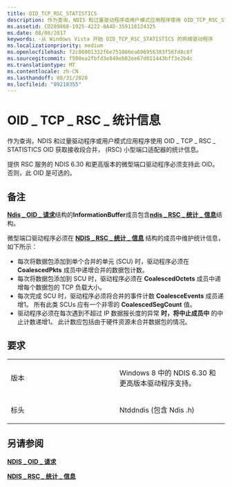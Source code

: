 ```yaml
---
title: OID_TCP_RSC_STATISTICS
description: 作为查询，NDIS 和过量驱动程序或用户模式应用程序使用 OID_TCP_RSC_STATISTICS OID 来获取 (RSC) 小型端口适配器统计信息的接收段合并。
ms.assetid: CD289868-1925-4222-8A4D-359118124325
ms.date: 08/08/2017
keywords: -从 Windows Vista 开始 OID_TCP_RSC_STATISTICS 的网络驱动程序
ms.localizationpriority: medium
ms.openlocfilehash: f2c86001332f6e751086ea696956383f56fd8c8f
ms.sourcegitcommit: f500ea2fbfd3e849eb82ee67d011443bff3e2b4c
ms.translationtype: MT
ms.contentlocale: zh-CN
ms.lasthandoff: 08/31/2020
ms.locfileid: "89218355"
---
```

# <a name="oid_tcp_rsc_statistics"></a>OID \_ TCP \_ RSC \_ 统计信息


作为查询，NDIS 和过量驱动程序或用户模式应用程序使用 OID \_ TCP \_ RSC \_ STATISTICS OID 获取接收段合并， (RSC) 小型端口适配器的统计信息。

提供 RSC 服务的 NDIS 6.30 和更高版本的微型端口驱动程序必须支持此 OID。 否则，此 OID 是可选的。

<a name="remarks"></a>备注
-------

[**Ndis \_ OID \_ 请求**](/windows-hardware/drivers/ddi/ndis/ns-ndis-_ndis_oid_request)结构的**InformationBuffer**成员包含[**ndis \_ RSC \_ 统计 \_ 信息**](/windows-hardware/drivers/ddi/ntddndis/ns-ntddndis-_ndis_rsc_statistics_info)结构。

微型端口驱动程序必须在 [**NDIS \_ RSC \_ 统计 \_ 信息**](/windows-hardware/drivers/ddi/ntddndis/ns-ntddndis-_ndis_rsc_statistics_info) 结构的成员中维护统计信息，如下所示：

-   每次将数据包添加到单个合并的单元 (SCU) 时，驱动程序必须在 **CoalescedPkts** 成员中递增合并的数据包计数。
-   每次将数据包添加到 SCU 时，驱动程序必须在 **CoalescedOctets** 成员中递增每个数据包的 TCP 负载大小。
-   每次完成 SCU 时，驱动程序必须将合并的事件计数 **CoalesceEvents** 成员递增1。 所有此类 SCUs 应有一个非零的 **CoalescedSegCount** 值。
-   驱动程序必须在每次遇到不超过 IP 数据报长度的异常 **时，将中止成员中** 的中止计数递增1。 此计数应包括由于硬件资源未合并数据包的情况。

<a name="requirements"></a>要求
------------

<table>
<colgroup>
<col width="50%" />
<col width="50%" />
</colgroup>
<tbody>
<tr class="odd">
<td><p>版本</p></td>
<td><p>Windows 8 中的 NDIS 6.30 和更高版本驱动程序支持。</p></td>
</tr>
<tr class="even">
<td><p>标头</p></td>
<td>Ntddndis (包含 Ndis .h) </td>
</tr>
</tbody>
</table>

## <a name="see-also"></a>另请参阅


[**NDIS \_ OID \_ 请求**](/windows-hardware/drivers/ddi/ndis/ns-ndis-_ndis_oid_request)

[**NDIS \_ RSC \_ 统计 \_ 信息**](/windows-hardware/drivers/ddi/ntddndis/ns-ntddndis-_ndis_rsc_statistics_info)

 

